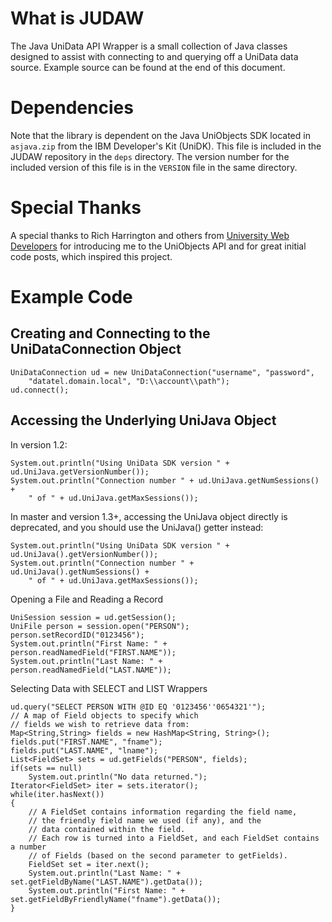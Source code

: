 What is JUDAW
=============

The Java UniData API Wrapper is a small collection of Java classes designed to
assist with connecting to and querying off a UniData data source. Example source
can be found at the end of this document.

Dependencies
============

Note that the library is dependent on the Java UniObjects SDK located in
`asjava.zip` from the IBM Developer's Kit (UniDK). This file is included in
the JUDAW repository in the `deps` directory. The version number for the
included version of this file is in the `VERSION` file in the same directory.

Special Thanks
==============

A special thanks to Rich Harrington and others from
[University Web Developers][uwd] for introducing me to the UniObjects API and
for great initial code posts, which inspired this project.

Example Code
============

Creating and Connecting to the UniDataConnection Object
-------------------------------------------------------

    UniDataConnection ud = new UniDataConnection("username", "password",
        "datatel.domain.local", "D:\\account\\path");
    ud.connect();

Accessing the Underlying UniJava Object
---------------------------------------

In version 1.2:

    System.out.println("Using UniData SDK version " + ud.UniJava.getVersionNumber());
    System.out.println("Connection number " + ud.UniJava.getNumSessions() +
        " of " + ud.UniJava.getMaxSessions());

In master and version 1.3+, accessing the UniJava object directly is
deprecated, and you should use the UniJava() getter instead:

    System.out.println("Using UniData SDK version " + ud.UniJava().getVersionNumber());
    System.out.println("Connection number " + ud.UniJava().getNumSessions() +
        " of " + ud.UniJava.getMaxSessions());

Opening a File and Reading a Record

    UniSession session = ud.getSession();
    UniFile person = session.open("PERSON");
    person.setRecordID("0123456");
    System.out.println("First Name: " + person.readNamedField("FIRST.NAME"));
    System.out.println("Last Name: " + person.readNamedField("LAST.NAME"));

Selecting Data with SELECT and LIST Wrappers

    ud.query("SELECT PERSON WITH @ID EQ '0123456''0654321'");
    // A map of Field objects to specify which
    // fields we wish to retrieve data from:
    Map<String,String> fields = new HashMap<String, String>();
    fields.put("FIRST.NAME", "fname");
    fields.put("LAST.NAME", "lname");
    List<FieldSet> sets = ud.getFields("PERSON", fields);
    if(sets == null)
        System.out.println("No data returned.");
    Iterator<FieldSet> iter = sets.iterator();
    while(iter.hasNext())
    {
        // A FieldSet contains information regarding the field name,
        // the friendly field name we used (if any), and the
        // data contained within the field.
        // Each row is turned into a FieldSet, and each FieldSet contains a number
        // of Fields (based on the second parameter to getFields).
        FieldSet set = iter.next();
        System.out.println("Last Name: " + set.getFieldByName("LAST.NAME").getData());
        System.out.println("First Name: " + set.getFieldByFriendlyName("fname").getData());
    }

[uwd]: http://cuwebd.ning.com/ "University Web Developers"
